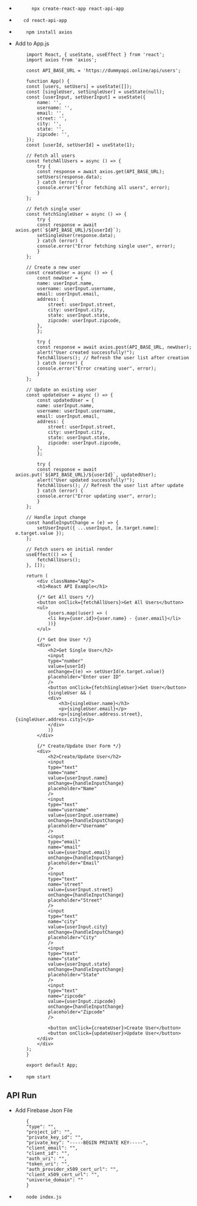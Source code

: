 - ```base
        npx create-react-app react-api-app
    ```

-    ```base
        cd react-api-app
     ```

-   ```base
        npm install axios
    ```
- Add to App.js  
    ```base
        import React, { useState, useEffect } from 'react';
        import axios from 'axios';

        const API_BASE_URL = 'https://dummyapi.online/api/users';

        function App() {
        const [users, setUsers] = useState([]);
        const [singleUser, setSingleUser] = useState(null);
        const [userInput, setUserInput] = useState({
            name: '',
            username: '',
            email: '',
            street: '',
            city: '',
            state: '',
            zipcode: '',
        });
        const [userId, setUserId] = useState(1);

        // Fetch all users
        const fetchAllUsers = async () => {
            try {
            const response = await axios.get(API_BASE_URL);
            setUsers(response.data);
            } catch (error) {
            console.error("Error fetching all users", error);
            }
        };

        // Fetch single user
        const fetchSingleUser = async () => {
            try {
            const response = await axios.get(`${API_BASE_URL}/${userId}`);
            setSingleUser(response.data);
            } catch (error) {
            console.error("Error fetching single user", error);
            }
        };

        // Create a new user
        const createUser = async () => {
            const newUser = {
            name: userInput.name,
            username: userInput.username,
            email: userInput.email,
            address: {
                street: userInput.street,
                city: userInput.city,
                state: userInput.state,
                zipcode: userInput.zipcode,
            },
            };

            try {
            const response = await axios.post(API_BASE_URL, newUser);
            alert("User created successfully!");
            fetchAllUsers(); // Refresh the user list after creation
            } catch (error) {
            console.error("Error creating user", error);
            }
        };

        // Update an existing user
        const updateUser = async () => {
            const updatedUser = {
            name: userInput.name,
            username: userInput.username,
            email: userInput.email,
            address: {
                street: userInput.street,
                city: userInput.city,
                state: userInput.state,
                zipcode: userInput.zipcode,
            },
            };

            try {
            const response = await axios.put(`${API_BASE_URL}/${userId}`, updatedUser);
            alert("User updated successfully!");
            fetchAllUsers(); // Refresh the user list after update
            } catch (error) {
            console.error("Error updating user", error);
            }
        };

        // Handle input change
        const handleInputChange = (e) => {
            setUserInput({ ...userInput, [e.target.name]: e.target.value });
        };

        // Fetch users on initial render
        useEffect(() => {
            fetchAllUsers();
        }, []);

        return (
            <div className="App">
            <h1>React API Example</h1>

            {/* Get All Users */}
            <button onClick={fetchAllUsers}>Get All Users</button>
            <ul>
                {users.map((user) => (
                <li key={user.id}>{user.name} - {user.email}</li>
                ))}
            </ul>

            {/* Get One User */}
            <div>
                <h2>Get Single User</h2>
                <input
                type="number"
                value={userId}
                onChange={(e) => setUserId(e.target.value)}
                placeholder="Enter user ID"
                />
                <button onClick={fetchSingleUser}>Get User</button>
                {singleUser && (
                <div>
                    <h3>{singleUser.name}</h3>
                    <p>{singleUser.email}</p>
                    <p>{singleUser.address.street}, {singleUser.address.city}</p>
                </div>
                )}
            </div>

            {/* Create/Update User Form */}
            <div>
                <h2>Create/Update User</h2>
                <input
                type="text"
                name="name"
                value={userInput.name}
                onChange={handleInputChange}
                placeholder="Name"
                />
                <input
                type="text"
                name="username"
                value={userInput.username}
                onChange={handleInputChange}
                placeholder="Username"
                />
                <input
                type="email"
                name="email"
                value={userInput.email}
                onChange={handleInputChange}
                placeholder="Email"
                />
                <input
                type="text"
                name="street"
                value={userInput.street}
                onChange={handleInputChange}
                placeholder="Street"
                />
                <input
                type="text"
                name="city"
                value={userInput.city}
                onChange={handleInputChange}
                placeholder="City"
                />
                <input
                type="text"
                name="state"
                value={userInput.state}
                onChange={handleInputChange}
                placeholder="State"
                />
                <input
                type="text"
                name="zipcode"
                value={userInput.zipcode}
                onChange={handleInputChange}
                placeholder="Zipcode"
                />

                <button onClick={createUser}>Create User</button>
                <button onClick={updateUser}>Update User</button>
            </div>
            </div>
        );
        }

        export default App;

    ```
-   ```base
        npm start
    ```


## API Run

-   Add Firebase Json File
    ```base
        {
        "type": "",
        "project_id": "",
        "private_key_id": "",
        "private_key": "-----BEGIN PRIVATE KEY-----",
        "client_email": "",
        "client_id": "",
        "auth_uri": "",
        "token_uri": "",
        "auth_provider_x509_cert_url": "",
        "client_x509_cert_url": "",
        "universe_domain": ""
        }
    ```

-   ```base
        node index.js
    ```